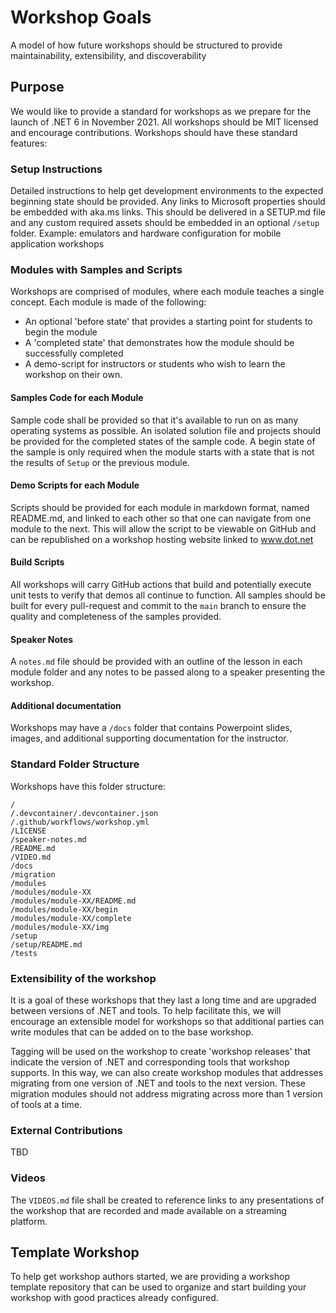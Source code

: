 # Workshop Goals
A model of how future workshops should be structured to provide maintainability, extensibility, and discoverability

## Purpose

We would like to provide a standard for workshops as we prepare for the launch of .NET 6 in November 2021. All workshops should be MIT licensed and encourage contributions.  Workshops should have these standard features:

### Setup Instructions

Detailed instructions to help get development environments to the expected beginning state should be provided.  Any links to Microsoft properties should be embedded with aka.ms links.  This should be delivered in a SETUP.md file and any custom required assets should be embedded in an optional `/setup` folder.  Example:  emulators and hardware configuration for mobile application workshops

### Modules with Samples and Scripts

Workshops are comprised of modules, where each module teaches a single concept.  Each module is made of the following:

- An optional 'before state' that provides a starting point for students to begin the module
- A 'completed state' that demonstrates how the module should be successfully completed
- A demo-script for instructors or students who wish to learn the workshop on their own.

#### Samples Code for each Module

Sample code shall be provided so that it's available to run on as many operating systems as possible.  An isolated solution file and projects should be provided for the completed states of the sample code.  A begin state of the sample is only required when the module starts with a state that is not the results of `Setup` or the previous module.

#### Demo Scripts for each Module

Scripts should be provided for each module in markdown format, named README.md, and linked to each other so that one can navigate from one module to the next.  This will allow the script to be viewable on GitHub and can be republished on a workshop hosting website linked to www.dot.net  

#### Build Scripts

All workshops will carry GitHub actions that build and potentially execute unit tests to verify that demos all continue to function.  All samples should be built for every pull-request and commit to the `main` branch to ensure the quality and completeness of the samples provided.

#### Speaker Notes

A `notes.md` file should be provided with an outline of the lesson in each module folder and any notes to be passed along to a speaker presenting the workshop. 

#### Additional documentation

Workshops may have a `/docs` folder that contains Powerpoint slides, images, and additional supporting documentation for the instructor. 

### Standard Folder Structure

Workshops have this folder structure:

```
/
/.devcontainer/.devcontainer.json 
/.github/workflows/workshop.yml 
/LICENSE
/speaker-notes.md
/README.md
/VIDEO.md
/docs
/migration
/modules
/modules/module-XX
/modules/module-XX/README.md 
/modules/module-XX/begin 
/modules/module-XX/complete 
/modules/module-XX/img 
/setup
/setup/README.md
/tests
```

### Extensibility of the workshop

It is a goal of these workshops that they last a long time and are upgraded between versions of .NET and tools.  To help facilitate this, we will encourage an extensible model for workshops so that additional parties can write modules that can be added on to the base workshop.

Tagging will be used on the workshop to create 'workshop releases' that indicate the version of .NET and corresponding tools that workshop supports.  In this way, we can also create workshop modules that addresses migrating from one version of .NET and tools to the next version.  These migration modules should not address migrating across more than 1 version of tools at a time.

### External Contributions

TBD

### Videos

The `VIDEOS.md` file shall be created to reference links to any presentations of the workshop that are recorded and made available on a streaming platform.

## Template Workshop

To help get workshop authors started, we are providing a workshop template repository that can be used to organize and start building your workshop with good practices already configured.
